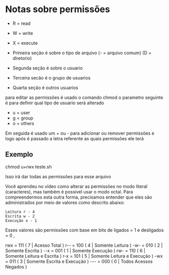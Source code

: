 # Notas sobre permissões

- R = read
- W = write
- X = execute

- Primeira seção é sobre o tipo de arquivo (- = arquivo comum) (D = diretorio)
- Segunda seção é sobre o usuario
- Terceira secão é o grupo de usuarios
- Quarta seção é outros usuarios

para editar as permissões é usado o comando chmod
o parametro seguinte é para definir qual tipo de usuario será alterado

- u = user
- g = group
- o = others

Em seguida é usado um + ou - para adicionar ou remover permissões
e logo após é passado a letra referente as quais permissões ele terá

## Exemplo

chmod u+rwx teste.sh

Isso irá dar todas as permissões para esse arquivo

 Você aprendeu no vídeo como alterar as permissões no modo literal (caracteres), mas também é possível usar o modo octal. Para compreendermos esta outra forma, precisamos entender que eles são administrados por meio de valores como descrito abaixo:

    Leitura r - 4
    Escrita w - 2
    Execução x - 1

Esses valores são permissões com base em bits de ligados = 1 e desligados = 0 ,

rwx = 111 ( 7 | Acesso Total )
r-- = 100 ( 4 | Somente Leitura )
-w- = 010 ( 2 | Somente Escrita )
--x = 001 ( 1 | Somente Execução )
rw- = 110 ( 6 | Somente Leitura e Escrita )
r-x = 101 ( 5 | Somente Leitura e Execução )
-wx = 011 ( 3 | Somente Escrita e Execução )
--- = 000 ( 0 | Todos Acessos Negados )

